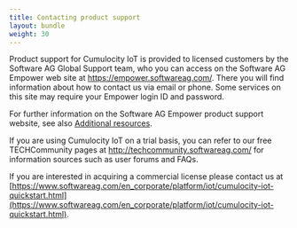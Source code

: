 ```yaml
---
title: Contacting product support
layout: bundle
weight: 30
---
```

Product support for Cumulocity IoT is provided to licensed customers by the Software AG Global Support team, who you can access on the Software AG Empower web site at https://empower.softwareag.com/. There you will find information about how to contact us via email or phone. Some services on this site may require your Empower login ID and password.

For further information on the Software AG Empower product support website, see also [Additional resources](/about-doc/online-information).

If you are using Cumulocity IoT on a trial basis, you can refer to our free TECHCommunity pages at http://techcommunity.softwareag.com/ for information sources such as user forums and FAQs.

If you are interested in acquiring a commercial license please contact us at [https://www.softwareag.com/en_corporate/platform/iot/cumulocity-iot-quickstart.html](https://www.softwareag.com/en_corporate/platform/iot/cumulocity-iot-quickstart.html).
